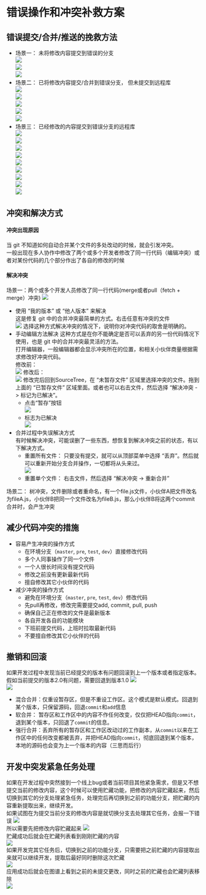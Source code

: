 # 错误操作和冲突补救方案

## 错误提交/合并/推送的挽救方法
- 场景一： 未将修改内容提交到错误的分支    
      <a data-fancybox title="" href="https://user-gold-cdn.xitu.io/2018/12/26/167e8640a2c02117?w=1349&h=385&f=png&s=132715">![](https://user-gold-cdn.xitu.io/2018/12/26/167e8640a2c02117?w=1349&h=385&f=png&s=132715)</a>      
      <a data-fancybox title="" href="https://user-gold-cdn.xitu.io/2018/12/26/167e8664c2712bfd?w=1360&h=653&f=png&s=188496">![](https://user-gold-cdn.xitu.io/2018/12/26/167e8664c2712bfd?w=1360&h=653&f=png&s=188496)</a>      
      <a data-fancybox title="" href="https://user-gold-cdn.xitu.io/2018/12/26/167e86fcbe520cb8?w=1357&h=446&f=png&s=135996">![](https://user-gold-cdn.xitu.io/2018/12/26/167e86fcbe520cb8?w=1357&h=446&f=png&s=135996)</a>  
- 场景二： 已将修改内容提交/合并到错误分支， 但未提交到远程库      
      <a data-fancybox title="" href="https://user-gold-cdn.xitu.io/2018/12/26/167e86ad291cc2b4?w=1356&h=586&f=png&s=180730">![](https://user-gold-cdn.xitu.io/2018/12/26/167e86ad291cc2b4?w=1356&h=586&f=png&s=180730)</a>      
      <a data-fancybox title="" href="https://user-gold-cdn.xitu.io/2018/12/26/167e86b696f57289?w=1348&h=321&f=png&s=112959">![](https://user-gold-cdn.xitu.io/2018/12/26/167e86b696f57289?w=1348&h=321&f=png&s=112959)</a>      
      <a data-fancybox title="" href="https://user-gold-cdn.xitu.io/2018/12/26/167e86c2d6c68e3b?w=1351&h=391&f=png&s=124746">![](https://user-gold-cdn.xitu.io/2018/12/26/167e86c2d6c68e3b?w=1351&h=391&f=png&s=124746)</a>      
      <a data-fancybox title="" href="https://user-gold-cdn.xitu.io/2018/12/26/167e86e451dce867?w=1366&h=642&f=png&s=189469">![](https://user-gold-cdn.xitu.io/2018/12/26/167e86e451dce867?w=1366&h=642&f=png&s=189469)</a>      
      <a data-fancybox title="" href="https://user-gold-cdn.xitu.io/2018/12/26/167e86fe2f81c26d?w=1357&h=446&f=png&s=135996">![](https://user-gold-cdn.xitu.io/2018/12/26/167e86fe2f81c26d?w=1357&h=446&f=png&s=135996)</a>      
- 场景三： 已经修改的内容提交到错误分支的远程库   
      <a data-fancybox title="" href="https://user-gold-cdn.xitu.io/2018/12/26/167e8737316043ae?w=1352&h=434&f=png&s=72886">![](https://user-gold-cdn.xitu.io/2018/12/26/167e8737316043ae?w=1352&h=434&f=png&s=72886)</a>       
      <a data-fancybox title="" href="https://user-gold-cdn.xitu.io/2018/12/26/167e884a3acf9d2a?w=1348&h=475&f=png&s=159258">![](https://user-gold-cdn.xitu.io/2018/12/26/167e884a3acf9d2a?w=1348&h=475&f=png&s=159258)</a>      
      <a data-fancybox title="" href="https://user-gold-cdn.xitu.io/2018/12/26/167e884fcd95d1e6?w=1356&h=347&f=png&s=120585">![](https://user-gold-cdn.xitu.io/2018/12/26/167e884fcd95d1e6?w=1356&h=347&f=png&s=120585)</a>      
      <a data-fancybox title="" href="https://user-gold-cdn.xitu.io/2018/12/26/167e885ad099bc12?w=1352&h=414&f=png&s=131588">![](https://user-gold-cdn.xitu.io/2018/12/26/167e885ad099bc12?w=1352&h=414&f=png&s=131588)</a>      
      <a data-fancybox title="" href="https://user-gold-cdn.xitu.io/2018/12/26/167e874ee501aa4f?w=1349&h=568&f=png&s=176968">![](https://user-gold-cdn.xitu.io/2018/12/26/167e874ee501aa4f?w=1349&h=568&f=png&s=176968)</a>      
      <a data-fancybox title="" href="https://user-gold-cdn.xitu.io/2018/12/26/167e8882fa1c31c5?w=1357&h=681&f=png&s=193366">![](https://user-gold-cdn.xitu.io/2018/12/26/167e8882fa1c31c5?w=1357&h=681&f=png&s=193366)</a>      
      <a data-fancybox title="" href="https://user-gold-cdn.xitu.io/2018/12/26/167e888e7d22a9f8?w=1360&h=506&f=png&s=146960">![](https://user-gold-cdn.xitu.io/2018/12/26/167e888e7d22a9f8?w=1360&h=506&f=png&s=146960)</a>      
      <a data-fancybox title="" href="https://user-gold-cdn.xitu.io/2018/12/26/167e889a5ff98c08?w=1360&h=506&f=png&s=146960">![](https://user-gold-cdn.xitu.io/2018/12/26/167e889a5ff98c08?w=1360&h=506&f=png&s=146960)</a>      
      <a data-fancybox title="" href="https://user-gold-cdn.xitu.io/2018/12/26/167e88a22eb7c0fd?w=1338&h=703&f=png&s=186601">![](https://user-gold-cdn.xitu.io/2018/12/26/167e88a22eb7c0fd?w=1338&h=703&f=png&s=186601)</a>      

## 冲突和解决方式
#### 冲突出现原因 
当 git 不知道如何自动合并某个文件的多处改动的时候，就会引发冲突。       
一般出现在多人协作中修改了两个或多个开发者修改了同一行代码（编辑冲突）或者对某份代码的几个部分作出了各自的修改的时候 
#### 解决冲突
场景一：两个或多个开发人员修改了同一行代码(merge或者pull（fetch + merge）冲突)
<a data-fancybox title="" href="https://user-gold-cdn.xitu.io/2018/12/25/167e3868982f1c7c?w=1352&h=598&f=png&s=157669">![](https://user-gold-cdn.xitu.io/2018/12/25/167e3868982f1c7c?w=1352&h=598&f=png&s=157669)</a>      
- 使用 “我的版本” 或 “他人版本” 来解决    
    这是修复 git 中的合并冲突最简单的方式。右击任意有冲突的文件     
    <a data-fancybox title="" href="https://user-gold-cdn.xitu.io/2018/12/25/167e3c5f2bcda53d?w=1046&h=619&f=png&s=141663">![](https://user-gold-cdn.xitu.io/2018/12/25/167e3c5f2bcda53d?w=1046&h=619&f=png&s=141663)</a>
    选择这种方式解决冲突的情况下，说明你对冲突代码的取舍是明确的。
- 手动编辑方法解决
    这种方式是在你不能确定是否可以丢弃的另一份代码情况下使用，也是 git 中的合并冲突最灵活的方法。   
    打开编辑器，一般编辑器都会显示冲突所在的位置，和相关小伙伴商量根据需求修改好冲突代码。    
    修改前：    
    <a data-fancybox title="" href="https://user-gold-cdn.xitu.io/2018/12/25/167e3c77da6cb319?w=999&h=192&f=png&s=26553">![](https://user-gold-cdn.xitu.io/2018/12/25/167e3c77da6cb319?w=999&h=192&f=png&s=26553)</a>
    修改后：    
    <a data-fancybox title="" href="https://user-gold-cdn.xitu.io/2018/12/25/167e3c85f32ddfec?w=914&h=197&f=png&s=20660">![](https://user-gold-cdn.xitu.io/2018/12/25/167e3c85f32ddfec?w=914&h=197&f=png&s=20660)</a>
    修改完后回到SourceTree，在 “未暂存文件” 区域里选择冲突的文件。拖到上面的 “已暂存文件” 区域里面。或者也可以右击文件，然后选择 “解决冲突 -> 标记为已解决”。   
    - 点击“暂存”按钮    
    <a data-fancybox title="" href="https://user-gold-cdn.xitu.io/2018/12/25/167e3cb15780c7b5?w=1039&h=546&f=png&s=112640">![](https://user-gold-cdn.xitu.io/2018/12/25/167e3cb15780c7b5?w=1039&h=546&f=png&s=112640)</a>    
    - 标志为已解决    
    <a data-fancybox title="" href="https://user-gold-cdn.xitu.io/2018/12/25/167e3c9c0299fc9b?w=1037&h=559&f=png&s=122466">![](https://user-gold-cdn.xitu.io/2018/12/25/167e3c9c0299fc9b?w=1037&h=559&f=png&s=122466)</a>      
- 合并过程中失误解决方式  
    有时候解决冲突，可能误删了一些东西，想恢复到解决冲突之前的状态，有以下解决方式。
    - 重置所有文件：
        只要没有提交，就可以从顶部菜单中选择 “丢弃”。然后就可以重新开始分支合并操作，一切都将从头来过。     
        <a data-fancybox title="" href="https://user-gold-cdn.xitu.io/2018/12/18/167c0cb8e39186a3?w=492&h=193&f=png&s=8966">![](https://user-gold-cdn.xitu.io/2018/12/18/167c0cb8e39186a3?w=492&h=193&f=png&s=8966)</a>
    - 重置单个文件：
        右击文件，然后选择 “解决冲突 -> 重新合并”   

      
场景二： 树冲突，文件删除或者重命名，有一个file.js文件，小伙伴A把文件改名为fileA.js，小伙伴B把同一个文件改名为fileB.js，那么小伙伴B将这两个commit合并时，会产生冲突


## 减少代码冲突的措施
- 容易产生冲突的操作方式
    - 在环境分支（`master`, `pre`, `test`, `dev`）直接修改代码
    - 多个人同事操作了同一个文件
    - 一个人很长时间没有提交代码
    - 修改之前没有更新最新代码
    - 擅自修改其它小伙伴的代码
- 减少冲突的操作方式
    - 避免在环境分支（`master`, `pre`, `test`, `dev`）修改代码
    - 先pull再修改，修改完需要提交add, commit, pull, push
    - 确保自己正在修改的文件是最新版本
    - 各自开发各自的功能模块
    - 下班前提交代码，上班时拉取最新代码
    - 不要擅自修改其它小伙伴的代码

## 撤销和回滚
如果开发过程中发现当前已经提交的版本有问题回滚到上一个版本或者指定版本。    
假如当前提交的版本2.0有问题，需要回退到版本1.0
<a data-fancybox title="" href="https://user-gold-cdn.xitu.io/2018/12/25/167e3d6fb611f1b6?w=1041&h=474&f=png&s=124060">![](https://user-gold-cdn.xitu.io/2018/12/25/167e3d6fb611f1b6?w=1041&h=474&f=png&s=124060)</a>     
<a data-fancybox title="" href="https://user-gold-cdn.xitu.io/2018/12/25/167e3da60476130d?w=1023&h=336&f=png&s=101160">![](https://user-gold-cdn.xitu.io/2018/12/25/167e3da60476130d?w=1023&h=336&f=png&s=101160)</a>


- 混合合并：仅重设暂存区，但是不重设工作区。这个模式是默认模式。回退到某个版本，只保留源码，回退`commit`和`add`信息     
- 软合并： 暂存区和工作区中的内容不作任何改变，仅仅把HEAD指向`commit`，退到某个版本，只回退了`commit`的信息。
- 强行合并：丢弃所有的暂存区和工作区改动过的工作副本，从`commit`以来在工作区中的任何改变都被丢弃，并把HEAD指向`commit`，彻底回退到某个版本，本地的源码也会变为上一个版本的内容（三思而后行）     

## 开发中突发紧急任务处理
如果在开发过程中突然接到一个线上bug或者当前项目其他紧急需求，但是又不想提交当前的修改内容，这个时候可以使用贮藏功能，把修改的内容贮藏起来，然后切换到其它的分支处理紧急任务，处理完后再切换到之前的功能分支，把贮藏的内容重新提取出来，继续开发。      
如果试图在为提交当前分支的修改内容是就切换分支去处理其它任务，会报一下错误
<a data-fancybox title="" href="https://user-gold-cdn.xitu.io/2018/12/25/167e3703236ebab6?w=1331&h=253&f=png&s=27834">![](https://user-gold-cdn.xitu.io/2018/12/25/167e3703236ebab6?w=1331&h=253&f=png&s=27834)</a>         
所以需要先把修改内容贮藏起来
<a data-fancybox title="" href="https://user-gold-cdn.xitu.io/2018/12/25/167e372eb537fd19?w=1337&h=540&f=png&s=141333">![](https://user-gold-cdn.xitu.io/2018/12/25/167e372eb537fd19?w=1337&h=540&f=png&s=141333)</a>      
贮藏成功后就会在贮藏列表看到刚刚贮藏的内容      
<a data-fancybox title="" href="https://user-gold-cdn.xitu.io/2018/12/25/167e3741cd3a7aa1?w=1362&h=597&f=png&s=171231">![](https://user-gold-cdn.xitu.io/2018/12/25/167e3741cd3a7aa1?w=1362&h=597&f=png&s=171231)</a>      
如果开发完其它任务后，切换到之前的功能分支，只需要把之前贮藏的内容提取出来就可以继续开发，提取后最好同时删除这次贮藏        
<a data-fancybox title="" href="https://user-gold-cdn.xitu.io/2018/12/25/167e3777ae6d4a50?w=1354&h=530&f=png&s=186286">![](https://user-gold-cdn.xitu.io/2018/12/25/167e3777ae6d4a50?w=1354&h=530&f=png&s=186286)</a>      
应用成功后就会在图谱上看到之前的未提交更改，同时之前的贮藏也会贮藏列表移除      
<a data-fancybox title="" href="https://user-gold-cdn.xitu.io/2018/12/25/167e37916cacb003?w=1345&h=496&f=png&s=130965">![](https://user-gold-cdn.xitu.io/2018/12/25/167e37916cacb003?w=1345&h=496&f=png&s=130965)</a>